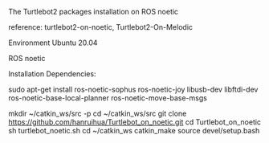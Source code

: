 The Turtlebot2 packages installation on ROS noetic

reference: turtlebot2-on-noetic, Turtlebot2-On-Melodic

Environment
Ubuntu 20.04

ROS noetic

Installation
Dependencies:

sudo apt-get install ros-noetic-sophus ros-noetic-joy libusb-dev libftdi-dev ros-noetic-base-local-planner ros-noetic-move-base-msgs

mkdir ~/catkin_ws/src -p
cd ~/catkin_ws/src
git clone https://github.com/hanruihua/Turtlebot_on_noetic.git
cd Turtlebot_on_noetic
sh turtlebot_noetic.sh
cd ~/catkin_ws
catkin_make
source devel/setup.bash

